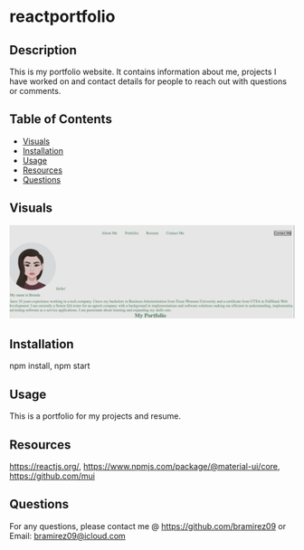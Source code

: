 # reactportfolio

## Description
This is my portfolio website. It contains information about me, projects I have worked on and contact details for people to reach out with questions or comments.

## Table of Contents
* [Visuals](#visuals)
* [Installation](#installation)
* [Usage](#usage)
* [Resources](#resources)
* [Questions](#questions)

## Visuals
![Alt text](src/assets/portfoliodemo.png)

## Installation
npm install, npm start

## Usage
This is a portfolio for my projects and resume.

## Resources
https://reactjs.org/, https://www.npmjs.com/package/@material-ui/core, https://github.com/mui 

## Questions
For any questions, please contact me @ 
https://github.com/bramirez09
or
Email: bramirez09@icloud.com
